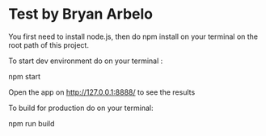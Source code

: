 # Test by Bryan Arbelo

You first need to install node.js, then do npm install on your terminal on the root path of this project.

To start dev environment do on your terminal :

npm start

Open the app on http://127.0.0.1:8888/ to see the results

To build for production do on your terminal:

npm run build
